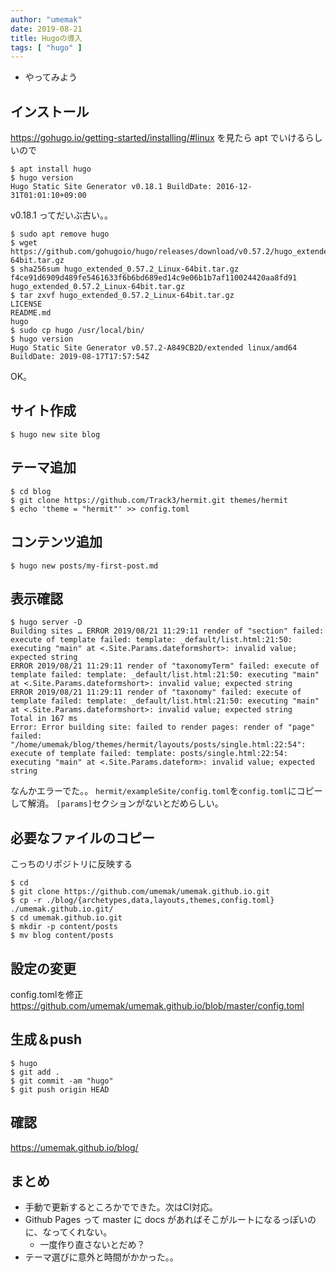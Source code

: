 ```yaml
---
author: "umemak"
date: 2019-08-21
title: Hugoの導入
tags: [ "hugo" ]
---
```


* やってみよう

## インストール
https://gohugo.io/getting-started/installing/#linux を見たら apt でいけるらしいので
```
$ apt install hugo
$ hugo version
Hugo Static Site Generator v0.18.1 BuildDate: 2016-12-31T01:01:10+09:00
```
v0.18.1 ってだいぶ古い。。
```
$ sudo apt remove hugo
$ wget https://github.com/gohugoio/hugo/releases/download/v0.57.2/hugo_extended_0.57.2_Linux-64bit.tar.gz
$ sha256sum hugo_extended_0.57.2_Linux-64bit.tar.gz 
f4ce91d6909d489fe5461633f6b6bd689ed14c9e06b1b7af110024420aa8fd91  hugo_extended_0.57.2_Linux-64bit.tar.gz
$ tar zxvf hugo_extended_0.57.2_Linux-64bit.tar.gz 
LICENSE
README.md
hugo
$ sudo cp hugo /usr/local/bin/
$ hugo version
Hugo Static Site Generator v0.57.2-A849CB2D/extended linux/amd64 BuildDate: 2019-08-17T17:57:54Z
```
OK。

## サイト作成
```
$ hugo new site blog
```

## テーマ追加
```
$ cd blog
$ git clone https://github.com/Track3/hermit.git themes/hermit
$ echo 'theme = "hermit"' >> config.toml
```

## コンテンツ追加
```
$ hugo new posts/my-first-post.md
```

## 表示確認
```
$ hugo server -D
Building sites … ERROR 2019/08/21 11:29:11 render of "section" failed: execute of template failed: template: _default/list.html:21:50: executing "main" at <.Site.Params.dateformshort>: invalid value; expected string
ERROR 2019/08/21 11:29:11 render of "taxonomyTerm" failed: execute of template failed: template: _default/list.html:21:50: executing "main" at <.Site.Params.dateformshort>: invalid value; expected string
ERROR 2019/08/21 11:29:11 render of "taxonomy" failed: execute of template failed: template: _default/list.html:21:50: executing "main" at <.Site.Params.dateformshort>: invalid value; expected string
Total in 167 ms
Error: Error building site: failed to render pages: render of "page" failed: "/home/umemak/blog/themes/hermit/layouts/posts/single.html:22:54": execute of template failed: template: posts/single.html:22:54: executing "main" at <.Site.Params.dateform>: invalid value; expected string
```
なんかエラーでた。。
`hermit/exampleSite/config.toml`を`config.toml`にコピーして解消。
`[params]`セクションがないとだめらしい。

## 必要なファイルのコピー
こっちのリポジトリに反映する
```
$ cd
$ git clone https://github.com/umemak/umemak.github.io.git
$ cp -r ./blog/{archetypes,data,layouts,themes,config.toml} ./umemak.github.io.git/
$ cd umemak.github.io.git
$ mkdir -p content/posts
$ mv blog content/posts
```

## 設定の変更
config.tomlを修正
https://github.com/umemak/umemak.github.io/blob/master/config.toml

## 生成＆push
```
$ hugo
$ git add .
$ git commit -am "hugo"
$ git push origin HEAD
```

## 確認
https://umemak.github.io/blog/

## まとめ
* 手動で更新するところかでできた。次はCI対応。
* Github Pages って master に docs があればそこがルートになるっぽいのに、なってくれない。
  - 一度作り直さないとだめ？
* テーマ選びに意外と時間がかかった。。

